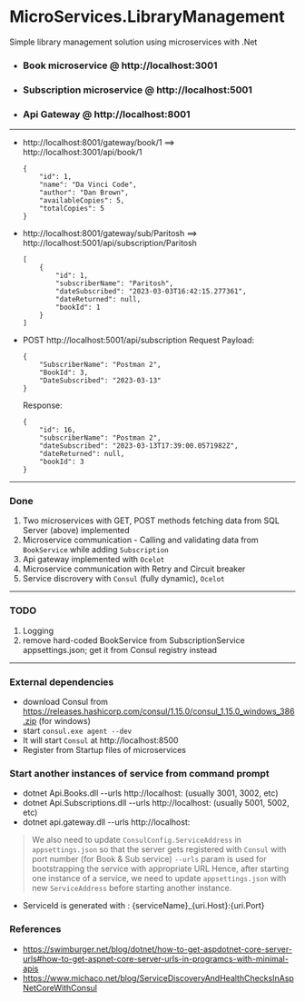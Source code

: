 # MicroServices.LibraryManagement
 Simple library management solution using microservices with .Net


- ### Book microservice @ http://localhost:3001
- ### Subscription microservice @ http://localhost:5001

- ### Api Gateway @ http://localhost:8001

---
- http://localhost:8001/gateway/book/1 ==> http://localhost:3001/api/book/1
    ```
    {
        "id": 1,
        "name": "Da Vinci Code",
        "author": "Dan Brown",
        "availableCopies": 5,
        "totalCopies": 5
    }
    ```
- http://localhost:8001/gateway/sub/Paritosh ==> http://localhost:5001/api/subscription/Paritosh
    ```
    [
        {
            "id": 1,
            "subscriberName": "Paritosh",
            "dateSubscribed": "2023-03-03T16:42:15.277361",
            "dateReturned": null,
            "bookId": 1
        }
    ]
    ```
- POST http://localhost:5001/api/subscription
    Request Payload: 
    ```
    {
        "SubscriberName": "Postman 2",
        "BookId": 3,
        "DateSubscribed": "2023-03-13"
    }
    ```
    Response: 
    ```
    {
        "id": 16,
        "subscriberName": "Postman 2",
        "dateSubscribed": "2023-03-13T17:39:00.0571982Z",
        "dateReturned": null,
        "bookId": 3
    }
    ```
---
### Done

1. Two microservices with GET, POST methods fetching data from SQL Server (above) implemented
1. Microservice communication - Calling and validating data from `BookService` while adding `Subscription`
1. Api gateway implemented with `Ocelot`
1. Microservice communication with Retry and Circuit breaker
1. Service discrovery with `Consul` (fully dynamic), `Ocelot`

---
### TODO

1. Logging
1. remove hard-coded BookService from SubscriptionService appsettings.json; get it from Consul registry instead

---

### External dependencies
- download Consul from https://releases.hashicorp.com/consul/1.15.0/consul_1.15.0_windows_386.zip (for windows)
- start `consul.exe agent --dev`
- It will start `Consul` at http://localhost:8500
- Register from Startup files of microservices

### Start another instances of service from command prompt
- dotnet Api.Books.dll --urls http://localhost:<PORT> (usually 3001, 3002, etc)
- dotnet Api.Subscriptions.dll --urls http://localhost:<PORT> (usually 5001, 5002, etc)
- dotnet api.gateway.dll --urls http://localhost:<PORT>

> We also need to update `ConsulConfig.ServiceAddress` in `appsettings.json` so that the server gets registered with `Consul` with port number (for Book & Sub service)
> `--urls` param is used for bootstrapping the service with appropriate URL
> Hence, after starting one instance of a service, we need to update `appsettings.json` with new `ServiceAddress` before starting another instance.

- ServiceId is generated with : {serviceName}_{uri.Host}:{uri.Port}

### References
- https://swimburger.net/blog/dotnet/how-to-get-aspdotnet-core-server-urls#how-to-get-aspnet-core-server-urls-in-programcs-with-minimal-apis
- https://www.michaco.net/blog/ServiceDiscoveryAndHealthChecksInAspNetCoreWithConsul